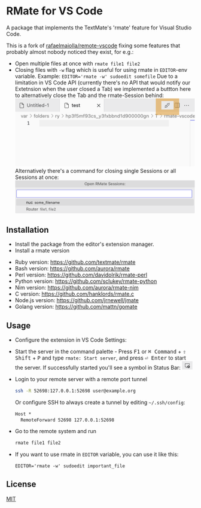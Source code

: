 # RMate for VS Code

A package that implements the TextMate's 'rmate' feature for Visual Studio Code.

This is a fork of [rafaelmaiolla/remote-vscode](https://github.com/rafaelmaiolla/remote-vscode) fixing some features that probably almost nobody noticed they exist, for e.g.:

- Open multiple files at once with `rmate file1 file2`
- Closing files with `-w` flag which is useful for using rmate in `EDITOR`-env variable.
  Example: `EDITOR='rmate -w' sudoedit somefile`
  Due to a limitation in VS Code API (currently there's no API that would notify our Extetnsion when the user closed a Tab) we implemented a buttton here to alternatively close the Tab and the rmate-Session behind:  
  ![](docs/close-document-buttton.png)
  Alternatively there's a command for closing single Sessions or all Sessions at once:  
  ![](docs/close-dialog.png)


## Installation

* Install the package from the editor's extension manager.
* Install a rmate version
 - Ruby version: https://github.com/textmate/rmate
 - Bash version: https://github.com/aurora/rmate
 - Perl version: https://github.com/davidolrik/rmate-perl
 - Python version: https://github.com/sclukey/rmate-python
 - Nim version: https://github.com/aurora/rmate-nim
 - C version: https://github.com/hanklords/rmate.c
 - Node.js version: https://github.com/jrnewell/jmate
 - Golang version: https://github.com/mattn/gomate


## Usage

* Configure the extension in VS Code Settings:

* Start the server in the command palette - Press <kbd>F1</kbd> or <kbd>⌘ Command</kbd> + <kbd>⇧ Shift</kbd> + <kbd>P</kbd> and type `rmate: Start server`, and press <kbd>⏎ Enter</kbd> to start the server.
  If successfully started you'll see a symbol in Status Bar:
  ![](docs/statusbar.png)

* Login to your remote server with a remote port tunnel
  ```bash
  ssh -R 52698:127.0.0.1:52698 user@example.org
  ```
  
  Or configure SSH to always create a tunnel by editing `~/.ssh/config`:
  ```
  Host *
    RemoteForward 52698 127.0.0.1:52698
  ```

* Go to the remote system and run
  ```bash
  rmate file1 file2
  ```

* If you want to use rmate in `EDITOR` variable, you can use it like this:
  ```
  EDITOR='rmate -w' sudoedit important_file
  ```



## License
[MIT](LICENSE.txt)

